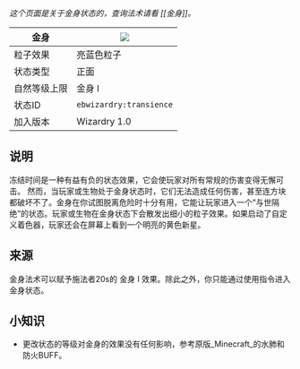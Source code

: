 _这个页面是关于金身状态的，查询法术请看 [[金身]]。_

| 金身 | ![](https://github.com/Electroblob77/Wizardry/blob/1.12.2/src/main/resources/assets/ebwizardry/textures/gui/potion_icon_transience.png) |
| --- | --- |
| 粒子效果 | 亮蓝色粒子 |
| 状态类型 | 正面 |
| 自然等级上限 | 金身 I |
| 状态ID | `ebwizardry:transience` |
| 加入版本 | Wizardry 1.0 |

## 说明
冻结时间是一种有益有负的状态效果，它会使玩家对所有常规的伤害变得无懈可击。 然而，当玩家或生物处于金身状态时，它们无法造成任何伤害，甚至连方块都破坏不了。金身在你试图脱离危险时十分有用，它能让玩家进入一个“与世隔绝”的状态。玩家或生物在金身状态下会散发出细小的粒子效果。如果启动了自定义着色器，玩家还会在屏幕上看到一个明亮的黄色新星。

## 来源
金身法术可以赋予施法者20s的 金身 I 效果。除此之外，你只能通过使用指令进入金身状态。

## 小知识
- 更改状态的等级对金身的效果没有任何影响，参考原版_Minecraft_的水肺和防火BUFF。
